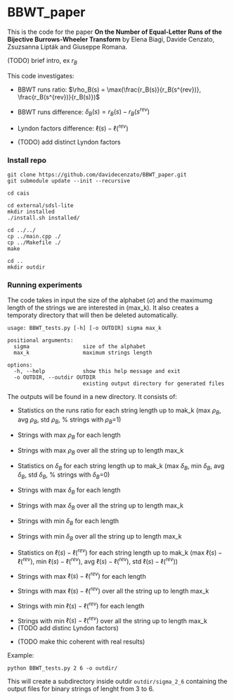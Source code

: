 # BBWT_paper

This is the code for the paper **On the Number of Equal-Letter Runs of the Bijective Burrows-Wheeler
Transform** by Elena Biagi, Davide Cenzato, Zsuzsanna Lipták and Giuseppe Romana.

(TODO) brief intro, ex $r_B$

This code investigates:
- BBWT runs ratio: $\rho_B(s) = \max(\frac{r_B(s)}{r_B(s^{rev})}, \frac{r_B(s^{rev})}{r_B(s)})$
* BBWT runs difference: $\delta_B(s) = r_B(s) - r_B(s^{rev})$
+ Lyndon factors difference: $\ell(s)-\ell(^{rev})$
- (TODO) add distinct Lyndon factors

### Install repo

```console
git clone https://github.com/davidecenzato/BBWT_paper.git
git submodule update --init --recursive

cd cais

cd external/sdsl-lite
mkdir installed
./install.sh installed/

cd ../../
cp ../main.cpp ./
cp ../Makefile ./
make 

cd ..
mkdir outdir
```

### Running experiments
The code takes in input the size of the alphabet ($\sigma$) and the maximumg length of the strings we are interested in (max_k).
It also creates a temporaty directory that will then be deleted automatically.
```
usage: BBWT_tests.py [-h] [-o OUTDIR] sigma max_k

positional arguments:
  sigma                 size of the alphabet
  max_k                 maximum strings length

options:
  -h, --help            show this help message and exit
  -o OUTDIR, --outdir OUTDIR
                        existing output directory for generated files
```

The outputs will be found in a new directory. It consists of:
- Statistics on the runs ratio for each string length up to mak_k (max $\rho_B$, avg $\rho_B$, std $\rho_B$, % strings with $\rho_B$=1)
* Strings with max $\rho_B$ for each length
+ Strings with max $\rho_B$ over all the string up to length max_k
- Statistics on $\delta_B$ for each string length up to mak_k (max $\delta_B$, min $\delta_B$, avg $\delta_B$, std $\delta_B$, % strings with $\delta_B$=0)
* Strings with max $\delta_B$ for each length
+ Strings with max $\delta_B$ over all the string up to length max_k
- Strings with min $\delta_B$ for each length
* Strings with min $\delta_B$ over all the string up to length max_k

- Statistics on $\ell(s)-\ell(^{rev})$ for each string length up to mak_k (max $\ell(s)-\ell(^{rev})$, min $\ell(s)-\ell(^{rev})$, avg $\ell(s)-\ell(^{rev})$, std $\ell(s)-\ell(^{rev})$)
* Strings with max $\ell(s)-\ell(^{rev})$ for each length
+ Strings with max $\ell(s)-\ell(^{rev})$ over all the string up to length max_k
- Strings with min $\ell(s)-\ell(^{rev})$ for each length
* Strings with min $\ell(s)-\ell(^{rev})$ over all the string up to length max_k
* (TODO add distinc Lyndon factors)
+ (TODO make thic coherent with real results)

Example:
``` console
python BBWT_tests.py 2 6 -o outdir/
```
This will create a subdirectory inside outdir ``` outdir/sigma_2_6 ``` containing the output files for binary strings of lenght from 3 to 6. 